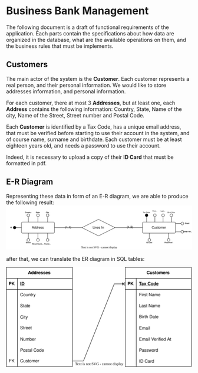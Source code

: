 # Business Bank Management
The following document is a draft of functional requirements
of the application. Each parts contain the specifications
about how data are organized in the database, what are the
available operations on them, and the business rules that must
be implements.

## Customers
The main actor of the system is the __Customer__. Each customer
represents a real person, and their personal information. We
would like to store addresses information, and personal 
information.

For each customer, there at most 3 __Addresses__, but at least one,
each __Address__ contains the following information: Country,
State, Name of the city, Name of the Street, Street number
and Postal Code. 

Each __Customer__ is identified by a Tax Code, has a unique email address,
that must be verified before starting to use their account
in the system, and of course name, surname and birthdate. Each
customer must be at least eighteen years old, and
needs a password to use their account.

Indeed, it is necessary to upload a copy of their __ID Card__
that must be formatted in pdf. 

## E-R Diagram

Representing these data in form of an E-R diagram, we are able
to produce the following result:
![ER Diagram](ER.svg)

after that, we can translate the ER diagram in SQL tables:

![Tables Diagram](Tables.svg)


